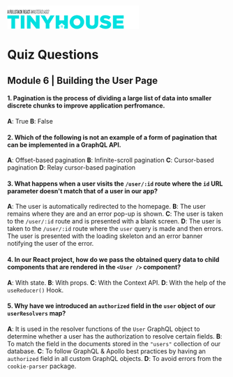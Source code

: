 <img src="../../../images/tinyhouse-logo.png" width="60%"/>

# Quiz Questions

## Module 6 | Building the User Page

#### 1. Pagination is the process of dividing a large list of data into smaller discrete chunks to improve application perfromance.

**A**: True
**B**: False

#### 2. Which of the following is not an example of a form of pagination that can be implemented in a GraphQL API.

**A**: Offset-based pagination
**B**: Infinite-scroll pagination
**C**: Cursor-based pagination
**D**: Relay cursor-based pagination

#### 3. What happens when a user visits the `/user/:id` route where the `id` URL parameter doesn't match that of a user in our app?

**A**: The user is automatically redirected to the homepage.
**B**: The user remains where they are and an error pop-up is shown.
**C**: The user is taken to the `/user/:id` route and is presented with a blank screen.
**D**: The user is taken to the `/user/:id` route where the `user` query is made and then errors. The user is presented with the loading skeleton and an error banner notifying the user of the error.

#### 4. In our React project, how do we pass the obtained query data to child components that are rendered in the `<User />` component?

**A**: With state.
**B**: With props.
**C**: With the Context API.
**D**: With the help of the `useReducer()` Hook.

#### 5. Why have we introduced an `authorized` field in the `user` object of our `userResolvers` map?

**A**: It is used in the resolver functions of the `User` GraphQL object to determine whether a user has the authorization to resolve certain fields.
**B**: To match the field in the documents stored in the `"users"` collection of our database.
**C**: To follow GraphQL & Apollo best practices by having an `authorized` field in all custom GraphQL objects.
**D**: To avoid errors from the `cookie-parser` package.
